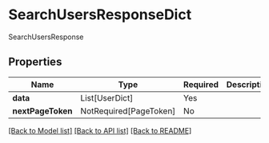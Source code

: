 # SearchUsersResponseDict

SearchUsersResponse

## Properties
| Name | Type | Required | Description |
| ------------ | ------------- | ------------- | ------------- |
**data** | List[UserDict] | Yes |  |
**nextPageToken** | NotRequired[PageToken] | No |  |


[[Back to Model list]](../../../README.md#models-v2-link) [[Back to API list]](../../../README.md#documentation-for-api-endpoints) [[Back to README]](../../../README.md)
